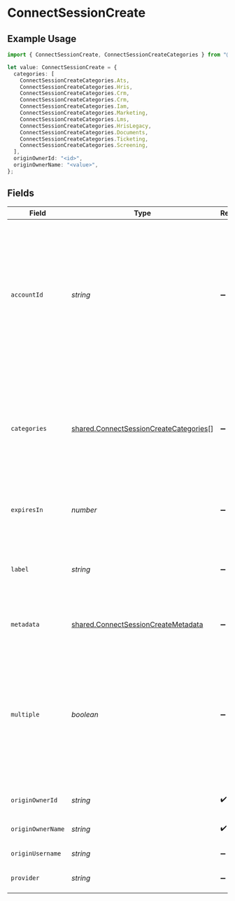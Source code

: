 # ConnectSessionCreate

## Example Usage

```typescript
import { ConnectSessionCreate, ConnectSessionCreateCategories } from "@stackone/stackone-client-ts/sdk/models/shared";

let value: ConnectSessionCreate = {
  categories: [
    ConnectSessionCreateCategories.Ats,
    ConnectSessionCreateCategories.Hris,
    ConnectSessionCreateCategories.Crm,
    ConnectSessionCreateCategories.Crm,
    ConnectSessionCreateCategories.Iam,
    ConnectSessionCreateCategories.Marketing,
    ConnectSessionCreateCategories.Lms,
    ConnectSessionCreateCategories.HrisLegacy,
    ConnectSessionCreateCategories.Documents,
    ConnectSessionCreateCategories.Ticketing,
    ConnectSessionCreateCategories.Screening,
  ],
  originOwnerId: "<id>",
  originOwnerName: "<value>",
};
```

## Fields

| Field                                                                                                                                                               | Type                                                                                                                                                                | Required                                                                                                                                                            | Description                                                                                                                                                         | Example                                                                                                                                                             |
| ------------------------------------------------------------------------------------------------------------------------------------------------------------------- | ------------------------------------------------------------------------------------------------------------------------------------------------------------------- | ------------------------------------------------------------------------------------------------------------------------------------------------------------------- | ------------------------------------------------------------------------------------------------------------------------------------------------------------------- | ------------------------------------------------------------------------------------------------------------------------------------------------------------------- |
| `accountId`                                                                                                                                                         | *string*                                                                                                                                                            | :heavy_minus_sign:                                                                                                                                                  | The unique identifier for the account associated with this connect session. When this field is present, the hub will launch in edit mode using the retrieved token. |                                                                                                                                                                     |
| `categories`                                                                                                                                                        | [shared.ConnectSessionCreateCategories](../../../sdk/models/shared/connectsessioncreatecategories.md)[]                                                             | :heavy_minus_sign:                                                                                                                                                  | The categories of the provider to connect to                                                                                                                        | [<br/>"ats",<br/>"hris",<br/>"hrisLegacy",<br/>"crm",<br/>"iam",<br/>"marketing",<br/>"lms",<br/>"stackOne",<br/>"documents",<br/>"ticketing",<br/>"screening"<br/>] |
| `expiresIn`                                                                                                                                                         | *number*                                                                                                                                                            | :heavy_minus_sign:                                                                                                                                                  | How long the session should be valid for in seconds                                                                                                                 |                                                                                                                                                                     |
| `label`                                                                                                                                                             | *string*                                                                                                                                                            | :heavy_minus_sign:                                                                                                                                                  | The label to be applied to the account associated with this connect session.                                                                                        |                                                                                                                                                                     |
| `metadata`                                                                                                                                                          | [shared.ConnectSessionCreateMetadata](../../../sdk/models/shared/connectsessioncreatemetadata.md)                                                                   | :heavy_minus_sign:                                                                                                                                                  | The metadata for the connection                                                                                                                                     |                                                                                                                                                                     |
| `multiple`                                                                                                                                                          | *boolean*                                                                                                                                                           | :heavy_minus_sign:                                                                                                                                                  | If set, this connect session will allow creation of multiple accounts with the same origin owner id and provider. Has no effect if account_id is set.               |                                                                                                                                                                     |
| `originOwnerId`                                                                                                                                                     | *string*                                                                                                                                                            | :heavy_check_mark:                                                                                                                                                  | The origin owner identifier                                                                                                                                         |                                                                                                                                                                     |
| `originOwnerName`                                                                                                                                                   | *string*                                                                                                                                                            | :heavy_check_mark:                                                                                                                                                  | The origin owner name                                                                                                                                               |                                                                                                                                                                     |
| `originUsername`                                                                                                                                                    | *string*                                                                                                                                                            | :heavy_minus_sign:                                                                                                                                                  | The origin username                                                                                                                                                 |                                                                                                                                                                     |
| `provider`                                                                                                                                                          | *string*                                                                                                                                                            | :heavy_minus_sign:                                                                                                                                                  | The provider to connect to                                                                                                                                          |                                                                                                                                                                     |